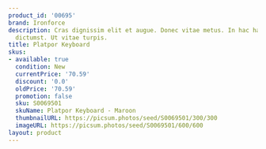 ```yaml
---
product_id: '00695'
brand: Ironforce
description: Cras dignissim elit et augue. Donec vitae metus. In hac habitasse platea
  dictumst. Ut vitae turpis.
title: Platpor Keyboard
skus:
- available: true
  condition: New
  currentPrice: '70.59'
  discount: '0.0'
  oldPrice: '70.59'
  promotion: false
  sku: S0069501
  skuName: Platpor Keyboard - Maroon
  thumbnailURL: https://picsum.photos/seed/S0069501/300/300
  imageURL: https://picsum.photos/seed/S0069501/600/600
layout: product
---
```

